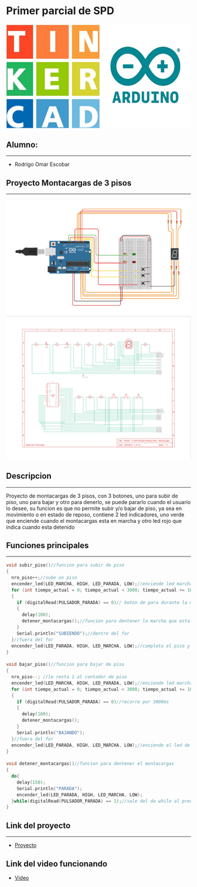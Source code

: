 # Primer parcial de SPD
![imagen de arduino y tinkercad](tinkercad-arduino.png "arduino en tinkercad")
<!-- UL-->
## Alumno:
---
* Rodrigo Omar Escobar

## Proyecto Montacargas de 3 pisos
---
![imagen del proyecyo](proyecto.png "proyecto hecho en tinkercad")
![diagrama del proyecyo](diagrama.png "diagrama hecho en tinkercad")
## Descripcion
---
Proyecto de montacargas de 3 pisos, con 3 botones, uno para subir de piso, uno para bajar y otro para denerlo, se puede pararlo cuando el usuario lo desee, su funcion es que no permite subir y/o bajar de piso, ya sea en movimiento o en estado de reposo, contiene 2 led indicadores, uno verde que enciende cuando el montacargas esta en marcha y otro led rojo que indica cuando esta detenido
## Funciones principales
---
<!-- Bloque de codigos -->
```c++
void subir_piso()//funcion para subir de piso
{
  nro_piso++;//sube un piso
  encender_led(LED_MARCHA, HIGH, LED_PARADA, LOW);//enciende led marcha y apaga el de parada
  for (int tiempo_actual = 0; tiempo_actual < 3000; tiempo_actual += 10)//recorre por 3000ms
  {
    if (digitalRead(PULSADOR_PARADA) == 0)// boton de para durante la marcha
    {
      delay(100);
      detener_montacargas();//funcion para dentener la marcha que esta en proceso 
    }
    Serial.println("SUBIENDO");//dentro del for
  }//fuera del for
  encender_led(LED_PARADA, HIGH, LED_MARCHA, LOW);//completa el piso y enciede el led que esta en parada
}
  
void bajar_piso()//funcion para bajar de piso
{
  nro_piso--; //le resta 1 al contador de piso
  encender_led(LED_MARCHA, HIGH, LED_PARADA, LOW);//enciende led marcha y apaga el de parada
  for (int tiempo_actual = 0; tiempo_actual < 3000; tiempo_actual += 10)
  {
    if (digitalRead(PULSADOR_PARADA) == 0)//recorre por 3000ms
    {
      delay(100);
      detener_montacargas();
    }
    Serial.println("BAJANDO");
  }//fuera del for
  encender_led(LED_PARADA, HIGH, LED_MARCHA, LOW);//enciende el led de parada al completar la marcha
}

void detener_montacargas()//funcion para dentener el montacargas
{
  do{
    delay(150);
    Serial.println("PARADA");
    encender_led(LED_PARADA, HIGH, LED_MARCHA, LOW);
  }while(digitalRead(PULSADOR_PARADA) == 1);//sale del do while al precionar el boton de parada
}
```
## Link del proyecto
---
* [Proyecto](https://www.tinkercad.com/things/bNp2QRHDYhh?sharecode=J8ogw9SX7kTXkO-vtW1mXZV4U9Q0fco6h8rYiuCzcc0)
## Link del video funcionando
* [Video](https://youtu.be/UXNEi_hCEUc)
